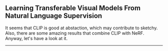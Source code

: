 Learning Transferable Visual Models From Natural Language Supervision
---

It seems that CLIP is good at abstaction, which may contribute to sketchy.   
Also, there are some amazing results that combine CLIP with NeRF.  
Anyway, let's have a look at it.  

---------------------


